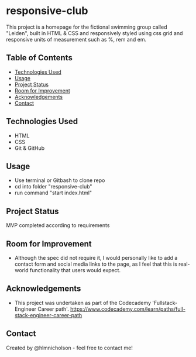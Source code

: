 # responsive-club

This project is a homepage for the fictional swimming group called "Leiden", built in HTML & CSS and responsively styled using css grid and responsive units of measurement such as %, rem and em.

## Table of Contents

* [Technologies Used](#technologies-used)
* [Usage](#usage)
* [Project Status](#project-status)
* [Room for Improvement](#room-for-improvement)
* [Acknowledgements](#acknowledgements)
* [Contact](#contact)

## Technologies Used

* HTML
* CSS
* Git & GitHub

## Usage

* Use terminal or Gitbash to clone repo
* cd into folder "responsive-club"
* run command "start index.html"

## Project Status

MVP completed according to requirements

## Room for Improvement

* Although the spec did not require it, I would personally like to add a contact form and social media links to the page, as I feel that this is real-world functionality that users would expect.

## Acknowledgements

* This project was undertaken as part of the Codecademy 'Fullstack-Engineer Career path'. <https://www.codecademy.com/learn/paths/full-stack-engineer-career-path>

## Contact

Created by @hlmnicholson - feel free to contact me!
